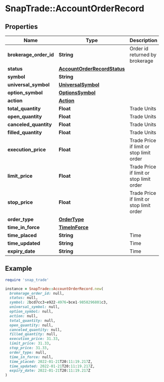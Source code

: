 # SnapTrade::AccountOrderRecord

## Properties

| Name | Type | Description | Notes |
| ---- | ---- | ----------- | ----- |
| **brokerage_order_id** | **String** | Order id returned by brokerage | [optional] |
| **status** | [**AccountOrderRecordStatus**](AccountOrderRecordStatus.md) |  | [optional] |
| **symbol** | **String** |  | [optional] |
| **universal_symbol** | [**UniversalSymbol**](UniversalSymbol.md) |  | [optional] |
| **option_symbol** | [**OptionsSymbol**](OptionsSymbol.md) |  | [optional] |
| **action** | [**Action**](Action.md) |  | [optional] |
| **total_quantity** | **Float** | Trade Units | [optional] |
| **open_quantity** | **Float** | Trade Units | [optional] |
| **canceled_quantity** | **Float** | Trade Units | [optional] |
| **filled_quantity** | **Float** | Trade Units | [optional] |
| **execution_price** | **Float** | Trade Price if limit or stop limit order | [optional] |
| **limit_price** | **Float** | Trade Price if limit or stop limit order | [optional] |
| **stop_price** | **Float** | Trade Price if limit or stop limit order | [optional] |
| **order_type** | [**OrderType**](OrderType.md) |  | [optional] |
| **time_in_force** | [**TimeInForce**](TimeInForce.md) |  | [optional] |
| **time_placed** | **String** | Time | [optional] |
| **time_updated** | **String** | Time | [optional] |
| **expiry_date** | **String** | Time | [optional] |

## Example

```ruby
require 'snap_trade'

instance = SnapTrade::AccountOrderRecord.new(
  brokerage_order_id: null,
  status: null,
  symbol: 2bcd7cc3-e922-4976-bce1-9858296801c3,
  universal_symbol: null,
  option_symbol: null,
  action: null,
  total_quantity: null,
  open_quantity: null,
  canceled_quantity: null,
  filled_quantity: null,
  execution_price: 31.33,
  limit_price: 31.33,
  stop_price: 31.33,
  order_type: null,
  time_in_force: null,
  time_placed: 2022-01-21T20:11:19.217Z,
  time_updated: 2022-01-21T20:11:19.217Z,
  expiry_date: 2022-01-21T20:11:19.217Z
)
```


